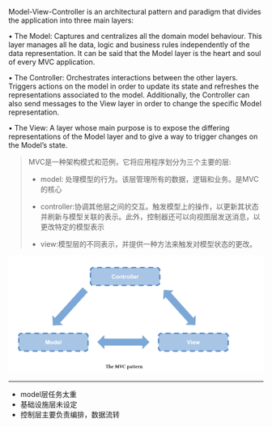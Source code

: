 Model-View-Controller is an architectural pattern and paradigm that divides the application into three main layers:

• The Model: Captures and centralizes all the domain model behaviour. This layer manages all he data, logic and business rules independently of the data representation. It can be said that the Model layer is the heart and soul of every MVC application.

• The Controller: Orchestrates interactions between the other layers. Triggers actions on the model in order to update its state and refreshes the representations associated to the model. Additionally, the Controller can also send messages to the View layer in order to change the specific Model representation.

• The View: A layer whose main purpose is to expose the differing representations of the Model layer and to give a way to trigger changes on the Model’s state.

> MVC是一种架构模式和范例，它将应用程序划分为三个主要的层:
>
> * model: 处理模型的行为。该层管理所有的数据，逻辑和业务。是MVC的核心
>
> * controller:协调其他层之间的交互。触发模型上的操作，以更新其状态并刷新与模型关联的表示。此外，控制器还可以向视图层发送消息，以更改特定的模型表示
>
> * view:模型层的不同表示，并提供一种方法来触发对模型状态的更改。

![](/assets/mvc.png)

---

* model层任务太重 
* 基础设施层未设定
* 控制层主要负责编排，数据流转




